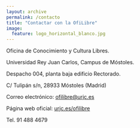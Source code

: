 ```yaml
---
layout: archive
permalink: /contacto
title: "Contactar con la OfiLibre"
image:
  feature: logo_horizontal_blanco.jpg
---
```


Oficina de Conocimiento y Cultura Libres.

Universidad Rey Juan Carlos, Campus de Móstoles.

Despacho 004, planta baja edificio Rectorado.

C/ Tulipán s/n, 28933 Móstoles (Madrid)

Correo electrónico: [ofilibre@urjc.es](mailto:ofilibre@urjc.es)

Página web oficial: [urjc.es/ofilibre](https://urjc.es/ofilibre)

Tel. 91 488 4679
